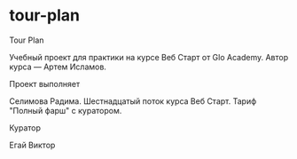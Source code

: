 # tour-plan

Tour Plan

Учебный проект для практики на курсе Веб Старт от Glo Academy. Автор курса — Артем Исламов.

Проект выполняет

Селимова Радима. Шестнадцатый поток курса Веб Старт. Тариф "Полный фарш" с куратором.

Куратор

Егай Виктор
